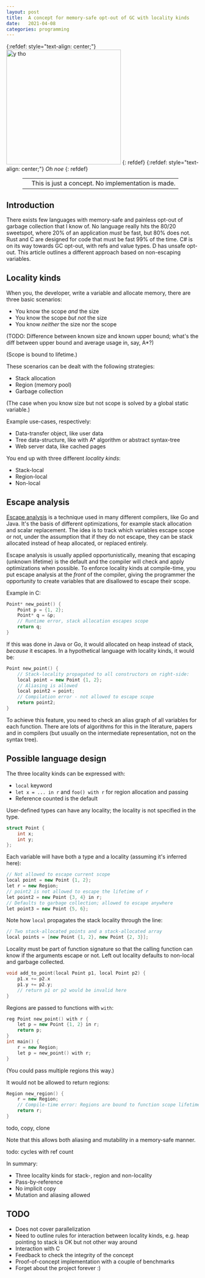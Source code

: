 ```yaml
---
layout: post
title:  A concept for memory-safe opt-out of GC with locality kinds
date:   2021-04-08
categories: programming
---
```


{:refdef: style="text-align: center;"}
<img src="{{ site.url }}/assets/img/noescape.jpg" alt="y tho" height="300px"/>
{: refdef}
{:refdef: style="text-align: center;"}
*Oh noe*
{: refdef}

<div style='margin: 1em 3em;'>
<table>
<tr>
<td><span class='fa fa-icon fa-info-circle fa-2x'></span></td>
<td>This is just a concept. No implementation is made.</td>
</tr>
</table>
</div>

## Introduction

There exists few languages with memory-safe and painless opt-out of garbage collection that I know of. No language really hits the 80/20 sweetspot, where 20% of an application _must_ be fast, but 80% does not. Rust and C are designed for code that must be fast 99% of the time. C# is on its way towards GC opt-out, with refs and value types. D has unsafe opt-out. This article outlines a different approach based on non-escaping variables.

## Locality kinds

When you, the developer, write a variable and allocate memory, there are three basic scenarios:

* You know the scope _and_ the size
* You know the scope _but not_ the size
* You know _neither_ the size nor the scope

(TODO: Difference between known size and known upper bound; what's the diff between upper bound and average usage in, say, A\*?)

(Scope is bound to lifetime.)

These scenarios can be dealt with the following strategies:

* Stack allocation
* Region (memory pool)
* Garbage collection

(The case when you know size but not scope is solved by a global static variable.)

Example use-cases, respectively:

* Data-transfer object, like user data
* Tree data-structure, like with A\* algorithm or abstract syntax-tree
* Web server data, like cached pages

You end up with three different _locality kinds_:

* Stack-local
* Region-local
* Non-local

## Escape analysis

[Escape analysis](https://en.wikipedia.org/wiki/Escape_analysis) is a technique used in many different compilers, like Go and Java. It's the basis of different optimizations, for example stack allocation and scalar replacement. The idea is to track which variables escape scope or not, under the assumption that if they do not escape, they can be stack allocated instead of heap allocated, or replaced entirely.

Escape analysis is usually applied opportunistically, meaning that escaping (unknown lifetime) is the default and the compiler will check and apply optimizations when possible. To enforce locality kinds at compile-time, you put escape analysis at the _front_ of the compiler, giving the programmer the opportunity to create variables that are disallowed to escape their scope.

Example in C:

```c
Point* new_point() {
    Point p = {1, 2};
    Point* q = &p;
    // Runtime error, stack allocation escapes scope
    return q;
}
```

If this was done in Java or Go, it would allocated on heap instead of stack, _because_ it escapes. In a hypothetical language with locality kinds, it would be:

```c++
Point new_point() {
    // Stack-locality propagated to all constructors on right-side:
    local point = new Point {1, 2};
    // Aliasing is allowed
    local point2 = point;
    // Compilation error - not allowed to escape scope
    return point2;
}
```

To achieve this feature, you need to check an alias graph of all variables for each function. There are lots of algorithms for this in the literature, papers and in compilers (but usually on the intermediate representation, not on the syntax tree).

## Possible language design

The three locality kinds can be expressed with:

* `local` keyword
* `let x = ... in r` and `foo() with r` for region allocation and passing
* Reference counted is the default

User-defined types can have any locality; the locality is not specified in the type.

```c++
struct Point {
    int x;
    int y;
};
```

Each variable will have both a type and a locality (assuming it's inferred here):

```c++
// Not allowed to escape current scope
local point = new Point {1, 2};
let r = new Region;
// point2 is not allowed to escape the lifetime of r
let point2 = new Point {3, 4} in r;
// Defaults to garbage collection; allowed to escape anywhere
let point3 = new Point {5, 6};
```

Note how `local` propagates the stack locality through the line:

```c++
// Two stack-allocated points and a stack-allocated array
local points = [new Point {1, 2}, new Point {2, 3}];
```

Locality must be part of function signature so that the calling function can know if the arguments escape or not. Left out locality defaults to non-local and garbage collected.

```c++
void add_to_point(local Point p1, local Point p2) {
    p1.x += p2.x
    p1.y += p2.y;
    // return p1 or p2 would be invalid here
}
```

Regions are passed to functions with `with`:

```c++
reg Point new_point() with r {
    let p = new Point {1, 2} in r;
    return p;
}
int main() {
    r = new Region;
    let p = new_point() with r;
}
```

(You could pass multiple regions this way.)

It would not be allowed to return regions:

```c++
Region new_region() {
    r = new Region;
    // Compile-time error: Regions are bound to function scope lifetime
    return r;
}
```

todo, copy, clone

Note that this allows both aliasing and mutability in a memory-safe manner.

todo: cycles with ref count

In summary:

* Three locality kinds for stack-, region and non-locality
* Pass-by-reference
* No implicit copy
* Mutation and aliasing allowed

## TODO

* Does not cover parallelization
* Need to outline rules for interaction between locality kinds, e.g. heap pointing to stack is OK but not other way around
* Interaction with C
* Feedback to check the integrity of the concept
* Proof-of-concept implementation with a couple of benchmarks
* Forget about the project forever :)
